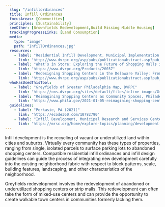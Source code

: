 ```yaml
---
  slug: "/infillordinances"
  title: Infill Ordinances                                              
  focusAreas: [Communities]
  principles: [Sustainability]
  seeOther: [Brownfields Redevelopment,Build Missing Middle Housing]
  trackingProgressLinks: [Land Consumption]
  media: 
    type: "image"
    path: "InfillOrdinances.jpg"
  resources: 
    - label: "Residential Infill Development, Municipal Implementation Tool #004, DVRPC"
      link: "http://www.dvrpc.org/asp/pubs/publicationabstract.asp?pub_id=MIT004"
    - label: "What’s in Store: Exploring the Future of Shopping Malls in Greater Philadelphia, DVRPC"
      link: "https://www.dvrpc.org/Products/20037"
    - label: "Redesigning Shopping Centers in the Delaware Valley: From Greyfields to Community Assets, DVRPC"
      link: "http://www.dvrpc.org/asp/pubs/publicationabstract.asp?pub_id=05023"  
  whoHasUsedThisTool: 
    - label: "Greyfields of Greater Philadelphia Map, DVRPC"
      link: "https://cms.dvrpc.org/sites/default/files/inline-images/Greyfields%20of%20Greater%20Philadelphia_0.jpg"
    - label: "Reimagining Shopping Centers as Community Spaces, Philadelphia Department of Planning and Development"
      link: "https://www.phila.gov/2021-01-05-reimagining-shopping-centers-as-community-spaces/"
  guidelines: 
    - label: "Perkasie, PA (2021)"
      link: "https://ecode360.com/10782790"
    - label: "Infill Development, Municipal Research and Services Center (MRSC)"
      link: "https://mrsc.org/home/explore-topics/planning/development-types-and-land-uses/infill-development-completing-the-community-fabric.aspx#design"
---
```


Infill development is the recycling of vacant or underutilized land within cities and suburbs. Virtually every community has these types of properties, ranging from single, isolated parcels to surface parking lots to abandoned shopping centers. Compatible residential infill ordinances and infill design guidelines can guide the process of integrating new development carefully into the existing neighborhood fabric with respect to block patterns, scale, building features, landscaping, and other characteristics of the neighborhood.

Greyfields redevelopment involves the redevelopment of abandoned or underutilized shopping centers or strip malls. This redevelopment can often take the form of mixed-use centers and can provide the opportunity to create walkable town centers in communities formerly lacking them.
